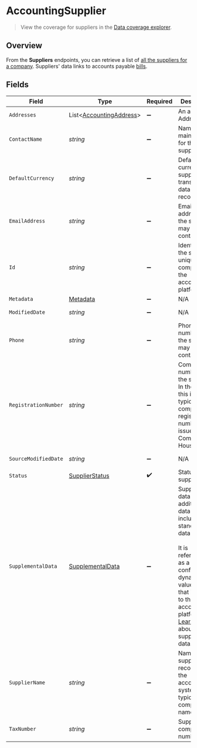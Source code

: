 # AccountingSupplier

> View the coverage for suppliers in the <a className="external" href="https://knowledge.codat.io/supported-features/accounting?view=tab-by-data-type&dataType=suppliers" target="_blank">Data coverage explorer</a>.

## Overview

From the **Suppliers** endpoints, you can retrieve a list of [all the suppliers for a company](https://docs.codat.io/lending-api#/operations/list-suppliers). Suppliers' data links to accounts payable [bills](https://docs.codat.io/lending-api#/schemas/Bill).


## Fields

| Field                                                                                                                                                                                                                                                                                       | Type                                                                                                                                                                                                                                                                                        | Required                                                                                                                                                                                                                                                                                    | Description                                                                                                                                                                                                                                                                                 | Example                                                                                                                                                                                                                                                                                     |
| ------------------------------------------------------------------------------------------------------------------------------------------------------------------------------------------------------------------------------------------------------------------------------------------- | ------------------------------------------------------------------------------------------------------------------------------------------------------------------------------------------------------------------------------------------------------------------------------------------- | ------------------------------------------------------------------------------------------------------------------------------------------------------------------------------------------------------------------------------------------------------------------------------------------- | ------------------------------------------------------------------------------------------------------------------------------------------------------------------------------------------------------------------------------------------------------------------------------------------- | ------------------------------------------------------------------------------------------------------------------------------------------------------------------------------------------------------------------------------------------------------------------------------------------- |
| `Addresses`                                                                                                                                                                                                                                                                                 | List<[AccountingAddress](../../Models/Shared/AccountingAddress.md)>                                                                                                                                                                                                                         | :heavy_minus_sign:                                                                                                                                                                                                                                                                          | An array of Addresses.                                                                                                                                                                                                                                                                      |                                                                                                                                                                                                                                                                                             |
| `ContactName`                                                                                                                                                                                                                                                                               | *string*                                                                                                                                                                                                                                                                                    | :heavy_minus_sign:                                                                                                                                                                                                                                                                          | Name of the main contact for the supplier.                                                                                                                                                                                                                                                  |                                                                                                                                                                                                                                                                                             |
| `DefaultCurrency`                                                                                                                                                                                                                                                                           | *string*                                                                                                                                                                                                                                                                                    | :heavy_minus_sign:                                                                                                                                                                                                                                                                          | Default currency the supplier's transactional data is recorded in.                                                                                                                                                                                                                          |                                                                                                                                                                                                                                                                                             |
| `EmailAddress`                                                                                                                                                                                                                                                                              | *string*                                                                                                                                                                                                                                                                                    | :heavy_minus_sign:                                                                                                                                                                                                                                                                          | Email address that the supplier may be contacted on.                                                                                                                                                                                                                                        |                                                                                                                                                                                                                                                                                             |
| `Id`                                                                                                                                                                                                                                                                                        | *string*                                                                                                                                                                                                                                                                                    | :heavy_minus_sign:                                                                                                                                                                                                                                                                          | Identifier for the supplier, unique to the company in the accounting platform.                                                                                                                                                                                                              |                                                                                                                                                                                                                                                                                             |
| `Metadata`                                                                                                                                                                                                                                                                                  | [Metadata](../../Models/Shared/Metadata.md)                                                                                                                                                                                                                                                 | :heavy_minus_sign:                                                                                                                                                                                                                                                                          | N/A                                                                                                                                                                                                                                                                                         |                                                                                                                                                                                                                                                                                             |
| `ModifiedDate`                                                                                                                                                                                                                                                                              | *string*                                                                                                                                                                                                                                                                                    | :heavy_minus_sign:                                                                                                                                                                                                                                                                          | N/A                                                                                                                                                                                                                                                                                         | 2022-10-23T00:00:00.000Z                                                                                                                                                                                                                                                                    |
| `Phone`                                                                                                                                                                                                                                                                                     | *string*                                                                                                                                                                                                                                                                                    | :heavy_minus_sign:                                                                                                                                                                                                                                                                          | Phone number that the supplier may be contacted on.                                                                                                                                                                                                                                         | +44 25691 154789                                                                                                                                                                                                                                                                            |
| `RegistrationNumber`                                                                                                                                                                                                                                                                        | *string*                                                                                                                                                                                                                                                                                    | :heavy_minus_sign:                                                                                                                                                                                                                                                                          | Company number of the supplier. In the UK, this is typically the company registration number issued by Companies House.                                                                                                                                                                     |                                                                                                                                                                                                                                                                                             |
| `SourceModifiedDate`                                                                                                                                                                                                                                                                        | *string*                                                                                                                                                                                                                                                                                    | :heavy_minus_sign:                                                                                                                                                                                                                                                                          | N/A                                                                                                                                                                                                                                                                                         | 2022-10-23T00:00:00.000Z                                                                                                                                                                                                                                                                    |
| `Status`                                                                                                                                                                                                                                                                                    | [SupplierStatus](../../Models/Shared/SupplierStatus.md)                                                                                                                                                                                                                                     | :heavy_check_mark:                                                                                                                                                                                                                                                                          | Status of the supplier.                                                                                                                                                                                                                                                                     |                                                                                                                                                                                                                                                                                             |
| `SupplementalData`                                                                                                                                                                                                                                                                          | [SupplementalData](../../Models/Shared/SupplementalData.md)                                                                                                                                                                                                                                 | :heavy_minus_sign:                                                                                                                                                                                                                                                                          | Supplemental data is additional data you can include in our standard data types. <br/><br/>It is referenced as a configured dynamic key value pair that is unique to the accounting platform. [Learn more](https://docs.codat.io/using-the-api/supplemental-data/overview) about supplemental data. |                                                                                                                                                                                                                                                                                             |
| `SupplierName`                                                                                                                                                                                                                                                                              | *string*                                                                                                                                                                                                                                                                                    | :heavy_minus_sign:                                                                                                                                                                                                                                                                          | Name of the supplier as recorded in the accounting system, typically the company name.                                                                                                                                                                                                      |                                                                                                                                                                                                                                                                                             |
| `TaxNumber`                                                                                                                                                                                                                                                                                 | *string*                                                                                                                                                                                                                                                                                    | :heavy_minus_sign:                                                                                                                                                                                                                                                                          | Supplier's company tax number.                                                                                                                                                                                                                                                              |                                                                                                                                                                                                                                                                                             |